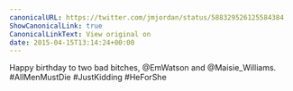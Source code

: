 ```yaml
---
canonicalURL: https://twitter.com/jmjordan/status/588329526125584384
ShowCanonicalLink: true
CanonicalLinkText: View original on
date: 2015-04-15T13:14:24+00:00
---
```

Happy birthday to two bad bitches, @EmWatson and @Maisie_Williams. #AllMenMustDie #JustKidding #HeForShe